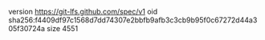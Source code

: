 version https://git-lfs.github.com/spec/v1
oid sha256:f4409df97c1568d7dd74307e2bbfb9afb3c3cb9b95f0c67272d44a305f30724a
size 4551
